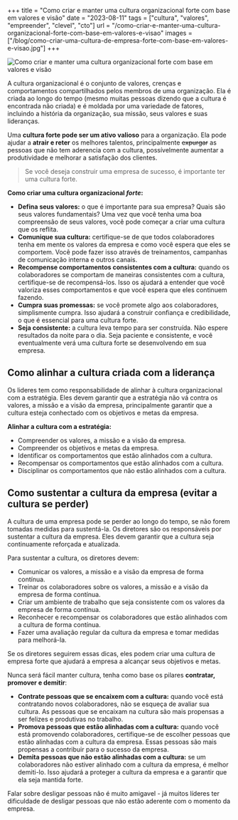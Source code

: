 +++
title = "Como criar e manter uma cultura organizacional forte com base em valores e visão"
date = "2023-08-11"
tags = ["cultura", "valores", "empreender", "clevel", "cto"]
url = "/como-criar-e-manter-uma-cultura-organizacional-forte-com-base-em-valores-e-visao"
images = ["/blog/como-criar-uma-cultura-de-empresa-forte-com-base-em-valores-e-visao.jpg"]
+++

![Como criar e manter uma cultura organizacional forte com base em valores e visão](/blog/como-criar-uma-cultura-de-empresa-forte-com-base-em-valores-e-visao.jpg)

A cultura organizacional é o conjunto de valores, crenças e comportamentos compartilhados pelos membros de uma organização. Ela é criada ao longo do tempo (mesmo muitas pessoas dizendo que a cultura é encontrada não criada) e é moldada por uma variedade de fatores, incluindo a história da organização, sua missão, seus valores e suas lideranças.

Uma **cultura forte pode ser um ativo valioso** para a organização. Ela pode ajudar a **atrair e reter** os melhores talentos, principalmente ~~expurgar~~ as pessoas que não tem aderencia com a cultura, possívelmente aumentar a produtividade e melhorar a satisfação dos clientes. 

> Se você deseja construir uma empresa de sucesso, é importante ter uma cultura forte.

**Como criar uma cultura organizacional _forte_:**

* **Defina seus valores:** o que é importante para sua empresa? Quais são seus valores fundamentais? Uma vez que você tenha uma boa compreensão de seus valores, você pode começar a criar uma cultura que os reflita.
* **Comunique sua cultura:** certifique-se de que todos colaboradores tenha em mente os valores da empresa e como você espera que eles se comportem. Você pode fazer isso através de treinamentos, campanhas de comunicação interna e outros canais.
* **Recompense comportamentos consistentes com a cultura:** quando os colaboradores se comportam de maneiras consistentes com a cultura, certifique-se de recompensá-los. Isso os ajudará a entender que você valoriza esses comportamentos e que você espera que eles continuem fazendo.
* **Cumpra suas promessas:** se você promete algo aos colaboradores, simplismente cumpra. Isso ajudará a construir confiança e credibilidade, o que é essencial para uma cultura forte.
* **Seja consistente:** a cultura leva tempo para ser construída. Não espere resultados da noite para o dia. Seja paciente e consistente, e você eventualmente verá uma cultura forte se desenvolvendo em sua empresa.

## Como alinhar a cultura criada com a liderança

Os lideres tem como responsabilidade de alinhar à cultura organizacional com a estratégia. Eles devem garantir que a estratégia não vá contra os valores, a missão e a visão da empresa, principalmente garantir que a cultura esteja conhectado com os objetivos e metas da empresa.

**Alinhar a cultura com a estratégia:**

* Compreender os valores, a missão e a visão da empresa.
* Compreender os objetivos e metas da empresa.
* Identificar os comportamentos que estão alinhados com a cultura.
* Recompensar os comportamentos que estão alinhados com a cultura.
* Disciplinar os comportamentos que não estão alinhados com a cultura.

## Como sustentar a cultura da empresa (evitar a cultura se perder)

A cultura de uma empresa pode se perder ao longo do tempo, se não forem tomadas medidas para sustentá-la. Os diretores são os responsáveis por sustentar a cultura da empresa. Eles devem garantir que a cultura seja continuamente reforçada e atualizada.

Para sustentar a cultura, os diretores devem:

* Comunicar os valores, a missão e a visão da empresa de forma contínua.
* Treinar os colaboradores sobre os valores, a missão e a visão da empresa de forma contínua.
* Criar um ambiente de trabalho que seja consistente com os valores da empresa de forma contínua.
* Reconhecer e recompensar os colaboradores que estão alinhados com a cultura de forma contínua.
* Fazer uma avaliação regular da cultura da empresa e tomar medidas para melhorá-la.

Se os diretores seguirem essas dicas, eles podem criar uma cultura de empresa forte que ajudará a empresa a alcançar seus objetivos e metas.

Nunca será fácil manter cultura, tenha como base os pilares **contratar, promover e demitir**:

* **Contrate pessoas que se encaixem com a cultura:** quando você está contratando novos colaboradores, não se esqueça de avaliar sua cultura. As pessoas que se encaixam na cultura são mais propensas a ser felizes e produtivas no trabalho.
* **Promova pessoas que estão alinhadas com a cultura:** quando você está promovendo colaboradores, certifique-se de escolher pessoas que estão alinhadas com a cultura da empresa. Essas pessoas são mais propensas a contribuir para o sucesso da empresa.
* **Demita pessoas que não estão alinhadas com a cultura:** se um colaboradores não estiver alinhado com a cultura da empresa, é melhor demiti-lo. Isso ajudará a proteger a cultura da empresa e a garantir que ela seja mantida forte.

Falar sobre desligar pessoas não é muito amigavel - já muitos líderes ter dificuldade de desligar pessoas que não estão aderente com o momento da empresa.
